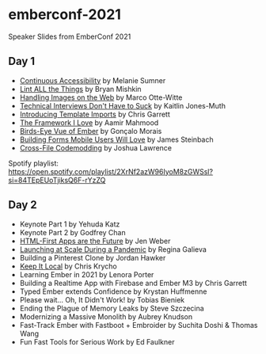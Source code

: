 # emberconf-2021
Speaker Slides from EmberConf 2021

## Day 1

- [Continuous Accessibility](https://noti.st/melsumner/i9uja6/continuous-accessibility) by Melanie Sumner
- [Lint ALL the Things](https://speakerdeck.com/emberconf/2021-lint-all-the-things) by Bryan Mishkin
- [Handling Images on the Web](https://speakerdeck.com/marcoow/handling-images-on-the-web) by Marco Otte-Witte
- [Technical Interviews Don't Have to Suck](https://speakerdeck.com/emberconf/2021-technical-interviews-dont-have-to-suck) by Kaitlin Jones-Muth
- [Introducing Template Imports](https://slides.com/pzuraq/introducing-template-imports) by Chris Garrett
- [The Framework I Love](https://speakerdeck.com/emberconf/2021-the-framework-i-love) by Aamir Mahmood
- [Birds-Eye Vue of Ember](https://github.com/gnclmorais/speaking/blob/master/2021-03-29_EmberConf/2021_Birds-Eye_Vue_of_Ember.pdf) by Gonçalo Morais
- [Building Forms Mobile Users Will Love](https://jdsteinbach.com/emberconf-inputs/) by James Steinbach
- [Cross-File Codemodding](https://www.slideshare.net/JoshuaLawrence6/emberconf-2021-crossfile-codemodding-with-joshua-lawrence) by Joshua Lawrence

Spotify playlist: https://open.spotify.com/playlist/2XrNf2azW96IyoM8zGWSsl?si=84TEpEUoTjiksQ6F-rYzZQ

## Day 2

- Keynote Part 1 by Yehuda Katz
- Keynote Part 2 by Godfrey Chan
- [HTML-First Apps are the Future](https://docs.google.com/presentation/d/1wbCUyP6R6E-uNrMBpDGG1-iH6epUJKbq6v_Lt4TYkjs/edit#slide=id.g35f391192_00) by Jen Weber
- [Launching at Scale During a Pandemic](https://noti.st/rgalieva/uexsvf/launching-an-enterprise-web-product-at-scale-during-the-covid-19-pandemic) by Regina Galieva
- Building a Pinterest Clone by Jordan Hawker
- [Keep It Local](https://slides.com/chriskrycho/keep-it-local-emberconf21) by Chris Krycho
- Learning Ember in 2021 by Lenora Porter
- Building a Realtime App with Firebase and Ember M3 by Chris Garrett
- Typed Ember extends Confidence by Krystan Huffmenne
- Please wait… Oh, It Didn't Work! by Tobias Bieniek
- Ending the Plague of Memory Leaks by Steve Szczecina
- Modernizing a Massive Monolith by Aubrey Knudson
- Fast-Track Ember with Fastboot + Embroider by Suchita Doshi & Thomas Wang
- Fun Fast Tools for Serious Work by Ed Faulkner
